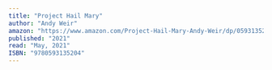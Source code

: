 ```yaml
---
title: "Project Hail Mary"
author: "Andy Weir"
amazon: "https://www.amazon.com/Project-Hail-Mary-Andy-Weir/dp/0593135202"
published: "2021"
read: "May, 2021"
ISBN: "9780593135204"
---
```

